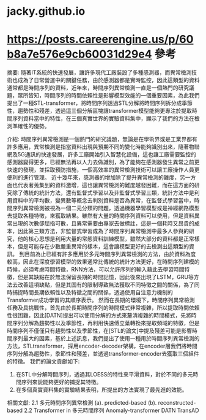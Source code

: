 # jacky.github.io
# https://posts.careerengine.us/p/60b8a7e576e9cb60031d29e4 參考
摘要:
隨著IT系統的快速發展，讓許多現代工廠裝設了多種感測器，而異常檢測技術也成為了日常營運中的關鍵任務，由於感測器都是實時監控，因此這類型的資料通常都是時間序列的資料，近年來，時間序列異常檢測一直是一個熱門的研究議題，眾所皆知，時間序列的時間依賴性是影響模型效能的一個重要因素，為此我們提出了一種STL-transformer，將時間序列透過STL分解將時間序列拆分成季節性，趨勢性和殘差，透過這三個分解區塊讓transformer模型能夠更專注於提取時間序列資料當中的特性，在三個真實世界的實驗資料集中，顯示了我們的方法在檢測準確性的優勢。

介紹:
時間序列異常檢測是一個熱門的研究議題，無論是在學術界或是工業界都有許多應用，異常檢測是指當資料出現與預期不同的變化時能夠識別出來，隨著物聯網及5G通訊的快速發展，許多工廠開始引入智慧化設備，這也讓工廠需要監控的感測器變得更多，已經無法再以人力去做識別，為了能夠在感測器發生異常之前更快速的發現，並採取預防措施，一個高效率的異常檢測技術可以讓工廠操作人員更便利的進行管理。
近十幾年來，感測器的增加除了提升異常檢測的難度，另一方面也代表著蒐集到的資料激增，這也讓異常檢測的難度越發困難，而在這方面的研究除了傳統的統計方法，還有監督式學習以及非監督式學習三類，統計方法中是利用資料中的平均數，變異數等概念去判別資料是否為異常，在監督式學習當中，時間序列異常檢測被視為一個二元分類的問題，透過機器學習模型或是神經網路模型去提取各種特徵，來獲取結果。雖然有大量的時間序列資料可以使用，但是資料異常出現的次數卻屈指可數，且異常需要由專家去做標註，這是一個耗時又昂貴的成本，因此第三類方法，非監督式學習成為了時間序列異常檢測中最多人參與的研究，他的核心思想是利用大量的常態資料訓練模型，雖然大部分的資料都是正常樣本，但是可能存在少數嚴重異常的樣本，這會讓模型更好的去檢測出這類型的資訊。
到目前為止已經有許多應用於多元時間序列異常檢測的方法，由於資料為度較高，因此在深度學習模型的效果通常比傳統的統計方法更好，在時間序列建模的時候，必須考慮時間特徵，RNN方法，可以允許序列的輸入藉此去學習時間特徵，但是其缺點在於無法保留長期的時間記憶，因此後來出現了LSTM，GRU等方法去改善這項缺點，但是其固有的限制導致無法獲取不同特徵之間的關係，為了同時捕捉時間長期依賴性以及特徵之間的關係，透過使用自注意力機制的Transformer成功學習的其順序表示。
然而在長期的環境下，時間序列異常檢測任務及具挑戰性，首先由於長期時間序列的時間模式非常複雜，所以提取時間依賴性很困難，因此[DATN]提出可以使用分解的方式來釐清複雜的時間模式，先將時間序列分解為趨勢性以及季節性，再利用快速傅立葉轉換來提取頻域的特徵，但是時間序列不僅僅只有趨勢性以及季節性，在[STL的論文]中提及殘差可能是影響時間序列最大的因素，基於上述訊息，我們提出了使用一種用於時間序列異常檢測的方法，STLtransformer，採用encoder-decoder架構，在encoder層我們將時間序列分解為趨勢性，季節性和殘差，並透過transformer-encoder去獲取三個組件的特徵。
我們的論文貢獻如下:
1.	在STL中分解時間序列，透過其LOESS的特性來平滑資料，對於不同的多元時間序列來說能夠更好的捕捉其特徵。
2.	在多個真實資料集的實驗結果表明，所提出的方法實現了最先進的效能。

相關文獻:
2.1	多元時間序列異常檢測
(a). predicted-based
(b). reconstructed-based
2.2	Transformer in 多元時間序列
Anomaly-transformer
DATN
TransAD

